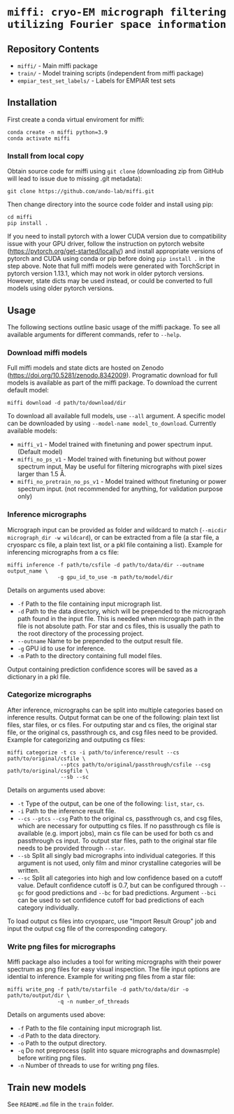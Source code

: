 # `miffi: cryo-EM micrograph filtering utilizing Fourier space information`

## Repository Contents

- `miffi/` - Main miffi package
- `train/` - Model training scripts (independent from miffi package)
- `empiar_test_set_labels/` - Labels for EMPIAR test sets

## Installation

First create a conda virtual enviroment for miffi:

```
conda create -n miffi python=3.9
conda activate miffi
```

### Install from local copy

Obtain source code for miffi using `git clone` (downloading zip from GitHub will lead to issue due to missing .git metadata):

```
git clone https://github.com/ando-lab/miffi.git
```

Then change directory into the source code folder and install using pip:

```
cd miffi
pip install .
```

If you need to install pytorch with a lower CUDA version due to compatibility issue with your GPU driver, follow the instruction on pytorch website (https://pytorch.org/get-started/locally/) and install appropriate versions of pytorch and CUDA using conda or pip before doing `pip install .` in the step above. Note that full miffi models were generated with TorchScript in pytorch version 1.13.1, which may not work in older pytorch versions. However, state dicts may be used instead, or could be converted to full models using older pytorch versions.

## Usage

The following sections outline basic usage of the miffi package. To see all available arguments for different commands, refer to `--help`.

### Download miffi models

Full miffi models and state dicts are hosted on Zenodo (https://doi.org/10.5281/zenodo.8342009). Programatic download for full models is available as part of the miffi package. To download the current default model:

```
miffi download -d path/to/download/dir
```

To download all available full models, use `--all` argument. A specific model can be downloaded by using `--model-name model_to_download`. Currently available models:

- `miffi_v1` - Model trained with finetuning and power spectrum input. (Default model)
- `miffi_no_ps_v1` - Model trained with finetuning but without power spectrum input. May be useful for filtering micrographs with pixel sizes larger than 1.5 Å.
- `miffi_no_pretrain_no_ps_v1` - Model trained without finetuning or power spectrum input. (not recommended for anything, for validation purpose only)

### Inference micrographs

Micrograph input can be provided as folder and wildcard to match (`--micdir micrograph_dir -w wildcard`), or can be extracted from a file (a star file, a cryosparc cs file, a plain text list, or a pkl file containing a list). Example for inferencing micrographs from a cs file:

```
miffi inference -f path/to/csfile -d path/to/data/dir --outname output_name \
                -g gpu_id_to_use -m path/to/model/dir
```

Details on arguments used above:

- `-f` Path to the file containing input micrograph list.
- `-d` Path to the data directory, which will be prepended to the micrograph path found in the input file. This is needed when micrograph path in the file is not absolute path. For star and cs files, this is usually the path to the root directory of the processing project.
- `--outname` Name to be prepended to the output result file.
- `-g` GPU id to use for inference.
- `-m` Path to the directory containing full model files.

Output containing prediction confidence scores will be saved as a dictionary in a pkl file.

### Categorize micrographs

After inference, micrographs can be split into multiple categories based on inference results. Output format can be one of the following: plain text list files, star files, or cs files. For outputing star and cs files, the original star file, or the original cs, passthrough cs, and csg files need to be provided. Example for categorizing and outputing cs files:

```
miffi categorize -t cs -i path/to/inference/result --cs path/to/original/csfile \
                 --ptcs path/to/original/passthrough/csfile --csg path/to/original/csgfile \
                 --sb --sc
```

Details on arguments used above:

- `-t` Type of the output, can be one of the following: `list`, `star`, `cs`.
- `-i` Path to the inference result file.
- `--cs` `--ptcs` `--csg` Path to the original cs, passthrough cs, and csg files, which are necessary for outputting cs files. If no passthrough cs file is available (e.g. import jobs), main cs file can be used for both cs and passthrough cs input. To output star files, path to the original star file needs to be provided through `--star`.
- `--sb` Split all singly bad micrographs into individual categories. If this argument is not used, only film and minor crystalline categories will be written.
- `--sc` Split all categories into high and low confidence based on a cutoff value. Default confidence cutoff is 0.7, but can be configured through `--gc` for good predictions and `--bc` for bad predictions. Argument `--bci` can be used to set confidence cutoff for bad predictions of each category individually.

To load output cs files into cryosparc, use "Import Result Group" job and input the output csg file of the corresponding category.

### Write png files for micrographs

Miffi package also includes a tool for writing micrographs with their power spectrum as png files for easy visual inspection. The file input options are idential to inference. Example for writing png files from a star file:

```
miffi write_png -f path/to/starfile -d path/to/data/dir -o path/to/output/dir \
                -q -n number_of_threads
```

Details on arguments used above:

- `-f` Path to the file containing input micrograph list.
- `-d` Path to the data directory.
- `-o` Path to the output directory.
- `-q` Do not preprocess (split into square micrographs and downasmple) before writing png files.
- `-n` Number of threads to use for writing png files.

## Train new models

See `README.md` file in the `train` folder.
